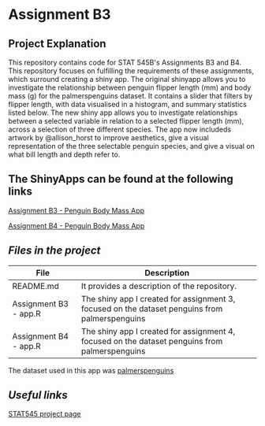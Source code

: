 # Assignment B3

## Project Explanation
This repository contains code for STAT 545B's Assignments B3 and B4. This repository focuses on fulfilling the requirements of these assignments, which surround creating a shiny app. The original shinyapp allows you to investigate the relationship between penguin flipper length (mm) and body mass (g) for the palmerspenguins dataset. It contains a slider that filters by flipper length, with data visualised in a histogram, and summary statistics listed below. The new shiny app allows you to investigate relationships between a selected variable in relation to a selected flipper length (mm), across a selection of three different species. The app now includeds artwork by @allison_horst to improve aesthetics, give a visual representation of the three selectable penguin species, and give a visual on what bill length and depth refer to.

## The ShinyApps can be found at the following links
[Assignment B3 - Penguin Body Mass App](https://base-editor.shinyapps.io/BE-Shiny-Penguins-B3/)

[Assignment B4 - Penguin Body Mass App](https://base-editor.shinyapps.io/be-shiny-penguins/)

## _Files in the project_
| File                  | Description                                                                                                                                                                                     |
|-----------------------|-------------------------------------------------------------------------------------------------------------------------------------------------------------------------------------------------|
| README.md             | It provides a description of the repository.                                                                                                                               |
| Assignment B3 - app.R                 | The shiny app I created for assignment 3, focused on the dataset penguins from palmerspenguins |
| Assignment B4 - app.R                 | The shiny app I created for assignment 4, focused on the dataset penguins from palmerspenguins |

The dataset used in this app was [palmerspenguins](https://allisonhorst.github.io/palmerpenguins/)

## _Useful links_
[STAT545 project page](https://stat545.stat.ubc.ca/assignments/assignment-b3/)

